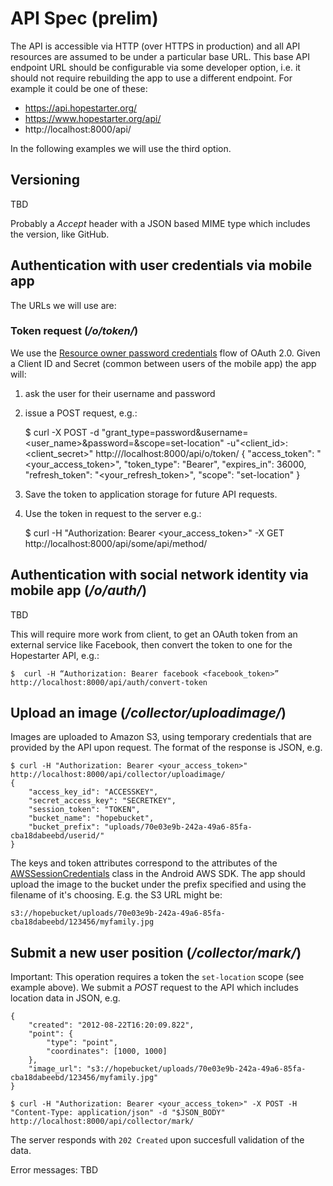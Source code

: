 # API Spec (prelim)

The API is accessible via HTTP (over HTTPS in production) and all API resources are assumed to be
under a particular base URL. This base API endpoint URL should be configurable
via some developer option, i.e. it should not require rebuilding the app to use
a different endpoint. For example it could be one of these:

* https://api.hopestarter.org/
* https://www.hopestarter.org/api/
* http://localhost:8000/api/

In the following examples we will use the third option.

## Versioning

TBD

Probably a _Accept_ header with a JSON based MIME type which includes the version, like GitHub.

## Authentication with user credentials via mobile app

The URLs we will use are:

### Token request (_/o/token/_)

We use the [Resource owner password credentials](http://tools.ietf.org/html/rfc6749#section-4.3) flow of OAuth 2.0. Given a Client ID and Secret (common between users of the mobile app) the app will:

1. ask the user for their username and password
2. issue a POST request, e.g.:

    $ curl -X POST -d "grant_type=password&username=<user_name>&password=<password>&scope=set-location" -u"<client_id>:<client_secret>" http:///localhost:8000/api/o/token/
	{
		"access_token": "<your_access_token>",
		"token_type": "Bearer",
		"expires_in": 36000,
		"refresh_token": "<your_refresh_token>",
        "scope": "set-location"
	}

3. Save the token to application storage for future API requests.
4. Use the token in request to the server e.g.:

	$ curl -H "Authorization: Bearer <your_access_token>" -X GET http://localhost:8000/api/some/api/method/

##  Authentication with social network identity via mobile app (_/o/auth/_)

TBD

This will require more work from client, to get an OAuth token from an external service like Facebook, then convert the token to one for the Hopestarter API, e.g.:

	$  curl -H “Authorization: Bearer facebook <facebook_token>” http://localhost:8000/api/auth/convert-token

## Upload an image (_/collector/uploadimage/_)

Images are uploaded to Amazon S3, using temporary credentials that are provided by the API upon request. The format of the response is JSON, e.g.

	$ curl -H "Authorization: Bearer <your_access_token>" http://localhost:8000/api/collector/uploadimage/
	{
		"access_key_id": "ACCESSKEY",
		"secret_access_key": "SECRETKEY",
		"session_token": "TOKEN",
		"bucket_name": "hopebucket",
		"bucket_prefix": "uploads/70e03e9b-242a-49a6-85fa-cba18dabeebd/userid/"
	}

The keys and token attributes correspond to the attributes of the
[AWSSessionCredentials](http://docs.aws.amazon.com/AWSAndroidSDK/latest/javadoc/com/amazonaws/auth/AWSSessionCredentials.html)
class in the Android AWS SDK. The app should upload the image to the bucket
under the prefix specified and using the filename of it's choosing. E.g. the S3
URL might be:

	s3://hopebucket/uploads/70e03e9b-242a-49a6-85fa-cba18dabeebd/123456/myfamily.jpg


## Submit a new user position (_/collector/mark/_)

Important: This operation requires a token the `set-location` scope (see example above). We submit a _POST_ request to the API which includes location data in JSON, e.g.

	{
		"created": "2012-08-22T16:20:09.822",
		"point": {
			"type": "point",
			"coordinates": [1000, 1000]
		},
		"image_url": "s3://hopebucket/uploads/70e03e9b-242a-49a6-85fa-cba18dabeebd/123456/myfamily.jpg"
	}

	$ curl -H "Authorization: Bearer <your_access_token>" -X POST -H "Content-Type: application/json" -d "$JSON_BODY"  http://localhost:8000/api/collector/mark/

The server responds with `202 Created` upon succesfull validation of the data.

Error messages: TBD
